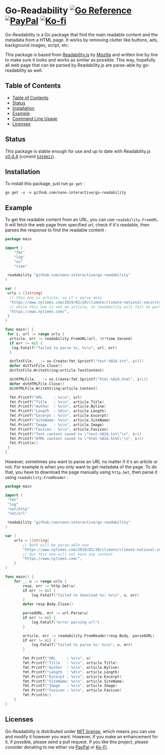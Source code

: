 # Go-Readability [![Go Reference][go-ref-badge]][go-ref] [![PayPal][paypal-badge]][paypal] [![Ko-fi][kofi-badge]][kofi]

Go-Readability is a Go package that find the main readable content and the metadata from a HTML page. It works by removing clutter like buttons, ads, background images, script, etc.

This package is based from [Readability.js] by [Mozilla] and written line by line to make sure it looks and works as similar as possible. This way, hopefully all web page that can be parsed by Readability.js are parse-able by go-readability as well.

## Table of Contents

- [Table of Contents](#table-of-contents)
- [Status](#status)
- [Installation](#installation)
- [Example](#example)
- [Command Line Usage](#command-line-usage)
- [Licenses](#licenses)

## Status

This package is stable enough for use and up to date with Readability.js [v0.4.4][last-version] (commit [`b359811`][last-commit]).

## Installation

To install this package, just run `go get` :

```
go get -u -v github.com/nano-interactive/go-readability
```

## Example

To get the readable content from an URL, you can use `readability.FromURL`. It will fetch the web page from specified url, check if it's readable, then parses the response to find the readable content :

```go
package main

import (
	"fmt"
	"log"
	"os"
	"time"

 readability "github.com/nano-interactive/go-readability"
)

var (
 urls = []string{
  // this one is article, so it's parse-able
  "https://www.nytimes.com/2019/02/20/climate/climate-national-security-threat.html",
  // while this one is not an article, so readability will fail to parse.
  "https://www.nytimes.com/",
 }
)

func main() {
 for i, url := range urls {
  article, err := readability.FromURL(url, 30*time.Second)
  if err != nil {
   log.Fatalf("failed to parse %s, %v\n", url, err)
  }

  dstTxtFile, _ := os.Create(fmt.Sprintf("text-%02d.txt", i+1))
  defer dstTxtFile.Close()
  dstTxtFile.WriteString(article.TextContent)

  dstHTMLFile, _ := os.Create(fmt.Sprintf("html-%02d.html", i+1))
  defer dstHTMLFile.Close()
  dstHTMLFile.WriteString(article.Content)

  fmt.Printf("URL     : %s\n", url)
  fmt.Printf("Title   : %s\n", article.Title)
  fmt.Printf("Author  : %s\n", article.Byline)
  fmt.Printf("Length  : %d\n", article.Length)
  fmt.Printf("Excerpt : %s\n", article.Excerpt)
  fmt.Printf("SiteName: %s\n", article.SiteName)
  fmt.Printf("Image   : %s\n", article.Image)
  fmt.Printf("Favicon : %s\n", article.Favicon)
  fmt.Printf("Text content saved to \"text-%02d.txt\"\n", i+1)
  fmt.Printf("HTML content saved to \"html-%02d.html\"\n", i+1)
  fmt.Println()
 }
}
```

However, sometimes you want to parse an URL no matter if it's an article or not. For example is when you only want to get metadata of the page. To do that, you have to download the page manually using `http.Get`, then parse it using `readability.FromReader` :

```go
package main

import (
 "fmt"
 "log"
 "net/http"
 "net/url"

 readability "github.com/nano-interactive/go-readability"
)

var (
	urls = []string{
		// Both will be parse-able now
		"https://www.nytimes.com/2019/02/20/climate/climate-national-security-threat.html",
		// But this one will not have any content
		"https://www.nytimes.com/",
	}
)

func main() {
	for _, u := range urls {
		resp, err := http.Get(u)
		if err != nil {
			log.Fatalf("failed to download %s: %v\n", u, err)
		}
		defer resp.Body.Close()

		parsedURL, err := url.Parse(u)
		if err != nil {
			log.Fatalf("error parsing url")
		}

		article, err := readability.FromReader(resp.Body, parsedURL)
		if err != nil {
			log.Fatalf("failed to parse %s: %v\n", u, err)
		}

		fmt.Printf("URL     : %s\n", u)
		fmt.Printf("Title   : %s\n", article.Title)
		fmt.Printf("Author  : %s\n", article.Byline)
		fmt.Printf("Length  : %d\n", article.Length)
		fmt.Printf("Excerpt : %s\n", article.Excerpt)
		fmt.Printf("SiteName: %s\n", article.SiteName)
		fmt.Printf("Image   : %s\n", article.Image)
		fmt.Printf("Favicon : %s\n", article.Favicon)
		fmt.Println()
	}
}

```

## Licenses

Go-Readability is distributed under [MIT license][mit], which means you can use and modify it however you want. However, if you make an enhancement for it, if possible, please send a pull request. If you like this project, please consider donating to me either via [PayPal][paypal] or [Ko-Fi][kofi].

[go-ref]: https://pkg.go.dev/github.com/nano-interactive/go-readability
[go-ref-badge]: https://img.shields.io/static/v1?label=&message=Reference&color=007d9c&logo=go&logoColor=white
[paypal]: https://www.paypal.me/RadhiFadlillah
[paypal-badge]: https://img.shields.io/static/v1?label=&message=PayPal&color=00457C&logo=paypal&logoColor=white
[kofi]: https://ko-fi.com/radhifadlillah
[kofi-badge]: https://img.shields.io/static/v1?label=&message=Ko-fi&color=F16061&logo=ko-fi&logoColor=white
[readability.js]: https://github.com/mozilla/readability
[mozilla]: https://github.com/mozilla
[last-version]: https://github.com/mozilla/readability/tree/0.4.4
[last-commit]: https://github.com/mozilla/readability/commit/b359811927a4bb2323eba085be004978fb18a926
[mit]: https://choosealicense.com/licenses/mit/
